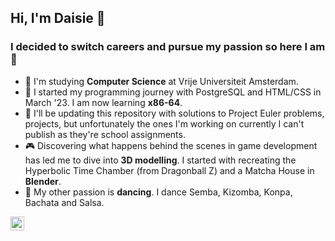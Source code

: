 ## Hi, I'm Daisie 👾

### I decided to switch careers and pursue my passion so here I am 🚀

- 🔭 I'm studying <strong>Computer Science</strong> at Vrije Universiteit Amsterdam.
- 🌱 I started my programming journey with PostgreSQL and HTML/CSS in March '23. I am now learning <strong>x86-64</strong>.
- 🤖 I'll be updating this repository with solutions to Project Euler problems, projects, but unfortunately the ones I'm working on currently I can't publish as they're school assignments.  
- 🎮 Discovering what happens behind the scenes in game development has led me to dive into <strong>3D modelling</strong>. I started with recreating the Hyperbolic Time Chamber (from Dragonball Z) and a Matcha House in <strong>Blender</strong>.
- 💃 My other passion is <strong>dancing</strong>. I dance Semba, Kizomba, Konpa, Bachata and Salsa.

[<img align="left" alt="Sketchfab Logo" width="22px" src="https://cdn.jsdelivr.net/npm/simple-icons@v3/icons/sketchfab.svg" />][sketchfab]

[sketchfab]: https://sketchfab.com/daisiekbzr
